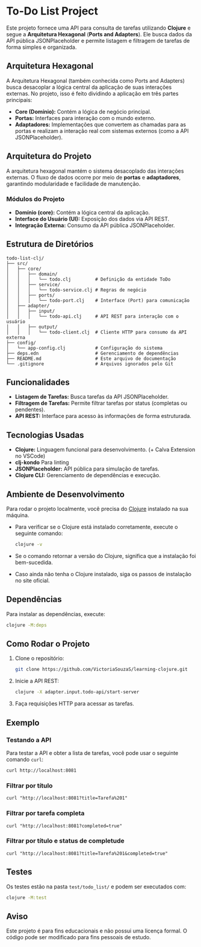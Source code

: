 # To-Do List Project

Este projeto fornece uma API para consulta de tarefas utilizando **Clojure** e segue a **Arquitetura Hexagonal** (**Ports and Adapters**). Ele busca dados da API pública JSONPlaceholder e permite listagem e filtragem de tarefas de forma simples e organizada.

## Arquitetura Hexagonal

A Arquitetura Hexagonal (também conhecida como Ports and Adapters) busca desacoplar a lógica central da aplicação de suas interações externas. No projeto, isso é feito dividindo a aplicação em três partes principais:

- **Core (Domínio):** Contém a lógica de negócio principal.
- **Portas:** Interfaces para interação com o mundo externo.
- **Adaptadores:** Implementações que convertem as chamadas para as portas e realizam a interação real com sistemas externos (como a API JSONPlaceholder).

## Arquitetura do Projeto

A arquitetura hexagonal mantém o sistema desacoplado das interações externas. O fluxo de dados ocorre por meio de **portas** e **adaptadores**, garantindo modularidade e facilidade de manutenção.

### Módulos do Projeto

- **Domínio (core):** Contém a lógica central da aplicação.
- **Interface do Usuário (UI):** Exposição dos dados via API REST.
- **Integração Externa:** Consumo da API pública JSONPlaceholder.

## Estrutura de Diretórios

```plaintext
todo-list-clj/
├── src/
│   ├── core/
│   │   ├── domain/
│   │   │   └── todo.clj         # Definição da entidade ToDo
│   │   ├── service/
│   │   │   └── todo-service.clj # Regras de negócio
│   │   ├── ports/
│   │   │   └── todo-port.clj    # Interface (Port) para comunicação
│   ├── adapter/
│   │   ├── input/
│   │   │   └── todo-api.clj     # API REST para interação com o usuário
│   │   ├── output/
│   │   │   └── todo-client.clj  # Cliente HTTP para consumo da API externa
├── config/
│   └── app-config.clj           # Configuração do sistema
├── deps.edn                     # Gerenciamento de dependências
├── README.md                    # Este arquivo de documentação
└── .gitignore                   # Arquivos ignorados pelo Git
```

## Funcionalidades

- **Listagem de Tarefas:** Busca tarefas da API JSONPlaceholder.
- **Filtragem de Tarefas:** Permite filtrar tarefas por status (completas ou pendentes).
- **API REST:** Interface para acesso às informações de forma estruturada.

## Tecnologias Usadas

- **Clojure:** Linguagem funcional para desenvolvimento. (+ Calva Extension no VSCode)
- **clj-kondo** Para linting
- **JSONPlaceholder:** API pública para simulação de tarefas.
- **Clojure CLI:** Gerenciamento de dependências e execução.

## Ambiente de Desenvolvimento

Para rodar o projeto localmente, você precisa do [Clojure](https://clojure.org/guides/getting_started) instalado na sua máquina.

- Para verificar se o Clojure está instalado corretamente, execute o seguinte comando:

  ```bash
  clojure -v
  ```

- Se o comando retornar a versão do Clojure, significa que a instalação foi bem-sucedida.

- Caso ainda não tenha o Clojure instalado, siga os passos de instalação no site oficial.

## Dependências

Para instalar as dependências, execute:

```bash
clojure -M:deps
```

## Como Rodar o Projeto

1. Clone o repositório:

    ```bash
    git clone https://github.com/VictoriaSouzaS/learning-clojure.git
    ```

2. Inicie a API REST:

    ```bash
    clojure -X adapter.input.todo-api/start-server
    ```

3. Faça requisições HTTP para acessar as tarefas.

## Exemplo

### Testando a API

Para testar a API e obter a lista de tarefas, você pode usar o seguinte comando `curl`:

```
curl http://localhost:8081
```

### Filtrar por título

```
curl "http://localhost:8081?title=Tarefa%201"
```

### Filtrar por tarefa completa

```
curl "http://localhost:8081?completed=true"
```

### Filtrar por título e status de completude

```
curl "http://localhost:8081?title=Tarefa%201&completed=true"
```

## Testes

Os testes estão na pasta `test/todo_list/` e podem ser executados com:

```bash
clojure -M:test
```

## Aviso

Este projeto é para fins educacionais e não possui uma licença formal. O código pode ser modificado para fins pessoais de estudo.

